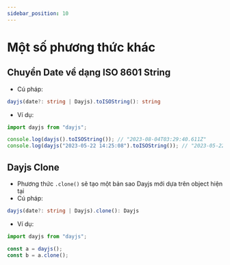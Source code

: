 ```yaml
---
sidebar_position: 10
---
```


# Một số phương thức khác

## Chuyển Date về dạng ISO 8601 String

- Cú pháp:

```ts
dayjs(date?: string | Dayjs).toISOString(): string
```

- Ví dụ:

```ts
import dayjs from "dayjs";

console.log(dayjs().toISOString()); // "2023-08-04T03:29:40.611Z"
console.log(dayjs("2023-05-22 14:25:08").toISOString()); // "2023-05-22T07:25:08.000Z"
```

## Dayjs Clone

- Phương thức `.clone()` sẽ tạo một bản sao Dayjs mới dựa trên object hiện tại
- Cú pháp:

```ts
dayjs(date?: string | Dayjs).clone(): Dayjs
```

- Ví dụ:

```ts
import dayjs from "dayjs";

const a = dayjs();
const b = a.clone();
```
